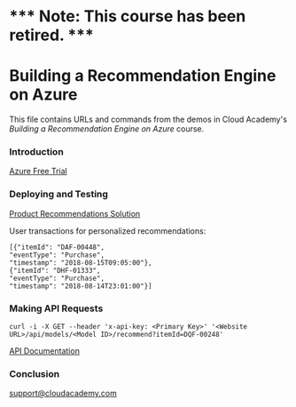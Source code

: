 # *** Note: This course has been retired. ***

# Building a Recommendation Engine on Azure
This file contains URLs and commands from the demos in Cloud Academy's _Building a Recommendation Engine on Azure_ course.  

### Introduction
[Azure Free Trial](https://azure.microsoft.com/free)  

### Deploying and Testing
[Product Recommendations Solution](https://github.com/Microsoft/Product-Recommendations/tree/master/deploy)

User transactions for personalized recommendations:
```
[{"itemId": "DAF-00448",
"eventType": "Purchase",
"timestamp": "2018-08-15T09:05:00"},
{"itemId": "DHF-01333",
"eventType": "Purchase",
"timestamp": "2018-08-14T23:01:00"}]
```

### Making API Requests
```
curl -i -X GET --header 'x-api-key: <Primary Key>' '<Website URL>/api/models/<Model ID>/recommend?itemId=DQF-00248'
```

[API Documentation](https://github.com/Microsoft/Product-Recommendations/blob/master/doc/api-reference.md)

### Conclusion
support@cloudacademy.com
